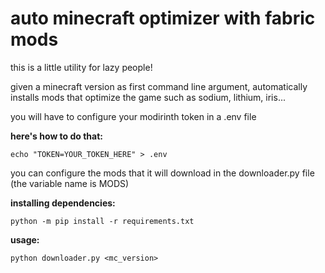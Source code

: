 # auto minecraft optimizer with fabric mods

this is a little utility for lazy people!

given a minecraft version as first command line argument, automatically installs mods that optimize the game such as sodium, lithium, iris...

you will have to configure your modirinth token in a .env file

**here's how to do that:**

`echo "TOKEN=YOUR_TOKEN_HERE" > .env`

you can configure the mods that it will download in the downloader.py file (the variable name is MODS)

**installing dependencies:**

`python -m pip install -r requirements.txt`

**usage:**

`python downloader.py <mc_version>`
